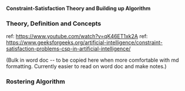 #### Constraint-Satisfaction Theory and Building up Algorithm
### Theory, Definition and Concepts

ref: https://www.youtube.com/watch?v=qK46ET1xk2A
ref: https://www.geeksforgeeks.org/artificial-intelligence/constraint-satisfaction-problems-csp-in-artificial-intelligence/

(Bulk in word doc -- to be copied here when more comfortable with md formatting. Currently easier to read on word doc and make notes.)

### Rostering Algorithm

